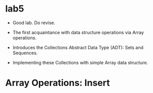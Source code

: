 lab5
===
* Good lab. Do revise.

* The first acquaintance with data structure operations via Array operations.

* Introduces the Collections Abstract Data Type (ADT): Sets and Sequences.
* Implementing these Collections with simple Array data structure.

# Array Operations: Insert


